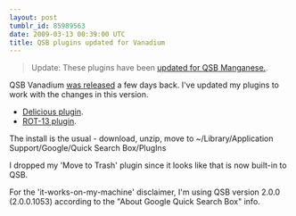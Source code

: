 ```yaml
---
layout: post
tumblr_id: 85989563
date: 2009-03-13 00:39:00 UTC
title: QSB plugins updated for Vanadium
---
```


> Update: These plugins have been [updated for QSB Manganese.](/2009/05/29/qsb-plugins-updated-for-maganese.html).


QSB Vanadium [was
released](https://groups.google.com/group/qsb-mac-discuss/browse_thread/thread/a46b037045ec11b1)
a few days back. I've updated my plugins to work with the changes in this
version.

* [Delicious plugin](https://assets.nparry.com/software/google-quicksearchbox-plugins/delicious/Google-QSB-Delicious-v0.3.zip).
* [ROT-13 plugin](https://assets.nparry.com/software/google-quicksearchbox-plugins/rot13/Google-QSB-Rot13-v0.3.zip).

The install is the usual - download, unzip, move to
~/Library/Application Support/Google/Quick Search Box/PlugIns

I dropped my 'Move to Trash' plugin since it looks like that is now
built-in to QSB.

For the 'it-works-on-my-machine' disclaimer, I'm using QSB version 2.0.0
(2.0.0.1053) according to the "About Google Quick Search Box" info.

